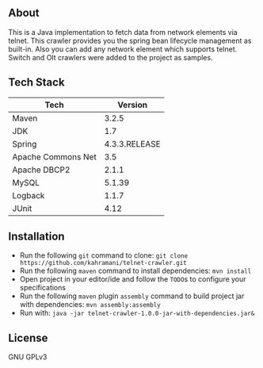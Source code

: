 ## About
This is a Java implementation to fetch data from network elements via telnet. This crawler provides you the spring bean lifecycle management as built-in. Also you can add any network element which supports telnet. Switch and Olt crawlers were added to the project as samples.

## Tech Stack
Tech|Version
---|---
Maven|3.2.5
JDK|1.7
Spring|4.3.3.RELEASE
Apache Commons Net|3.5
Apache DBCP2|2.1.1
MySQL|5.1.39
Logback|1.1.7
JUnit|4.12

## Installation
* Run the following `git` command to clone: `git clone https://github.com/kahramani/telnet-crawler.git`
* Run the following `maven` command to install dependencies: `mvn install`
* Open project in your editor/ide and follow the `TODO`s to configure your specifications
* Run the following `maven` plugin `assembly` command to build project jar with dependencies: `mvn assembly:assembly`
* Run with: `java -jar telnet-crawler-1.0.0-jar-with-dependencies.jar&`

## License
GNU GPLv3
